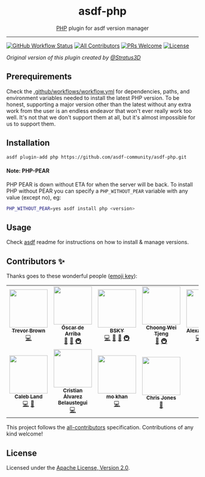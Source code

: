<div align="center">
<h1>asdf-php</h1>
<span><a href="https://www.php.net">PHP</a> plugin for asdf version manager</span>
</div>
<hr />

[![GitHub Workflow Status](https://img.shields.io/github/workflow/status/asdf-community/asdf-php/Main%20workflow?style=flat-square)](https://github.com/asdf-community/asdf-php/actions)
[![All Contributors](https://img.shields.io/badge/all_contributors-10-orange.svg?style=flat-square)](#contributors-)
[![PRs Welcome](https://img.shields.io/badge/PRs-welcome-brightgreen.svg?style=flat-square)](http://makeapullrequest.com)
[![License](https://img.shields.io/github/license/asdf-community/asdf-php?style=flat-square&color=brightgreen)](https://github.com/asdf-community/asdf-php/blob/master/LICENSE)

_Original version of this plugin created by
[@Stratus3D](https://github.com/Stratus3D)_

## Prerequirements

Check the [.github/workflows/workflow.yml](.github/workflows/workflow.yml) for
dependencies, paths, and environment variables needed to install the latest PHP
version. To be honest, supporting a major version other than the latest without
any extra work from the user is an endless endeavor that won't ever really work
too well. It's not that we don't support them at all, but it's almost impossible
for us to support them.

## Installation

```bash
asdf plugin-add php https://github.com/asdf-community/asdf-php.git
```

#### Note: PHP-PEAR

PHP PEAR is down without ETA for when the server will be back. To install PHP
without PEAR you can specify a `PHP_WITHOUT_PEAR` variable with any value
(except no), eg:

```bash
PHP_WITHOUT_PEAR=yes asdf install php <version>
```

## Usage

Check [asdf](https://github.com/asdf-vm/asdf) readme for instructions on how to
install & manage versions.

## Contributors ✨

Thanks goes to these wonderful people
([emoji key](https://allcontributors.org/docs/en/emoji-key)):

<!-- ALL-CONTRIBUTORS-LIST:START - Do not remove or modify this section -->
<!-- prettier-ignore-start -->
<!-- markdownlint-disable -->
<table>
  <tr>
    <td align="center"><a href="https://stratus3d.com/"><img src="https://avatars1.githubusercontent.com/u/1520926?v=4" width="100px;" alt=""/><br /><sub><b>Trevor Brown</b></sub></a><br /><a href="https://github.com/asdf-community/asdf-php/commits?author=Stratus3D" title="Code">💻</a></td>
    <td align="center"><a href="https://oscardearriba.com"><img src="https://avatars3.githubusercontent.com/u/563391?v=4" width="100px;" alt=""/><br /><sub><b>Óscar de Arriba</b></sub></a><br /><a href="https://github.com/asdf-community/asdf-php/commits?author=odarriba" title="Documentation">📖</a> <a href="#maintenance-odarriba" title="Maintenance">🚧</a> <a href="#infra-odarriba" title="Infrastructure (Hosting, Build-Tools, etc)">🚇</a></td>
    <td align="center"><a href="https://bsky.moe"><img src="https://avatars3.githubusercontent.com/u/38746192?v=4" width="100px;" alt=""/><br /><sub><b>BSKY</b></sub></a><br /><a href="https://github.com/asdf-community/asdf-php/commits?author=imbsky" title="Code">💻</a> <a href="https://github.com/asdf-community/asdf-php/commits?author=imbsky" title="Documentation">📖</a> <a href="#maintenance-imbsky" title="Maintenance">🚧</a> <a href="#infra-imbsky" title="Infrastructure (Hosting, Build-Tools, etc)">🚇</a></td>
    <td align="center"><a href="https://www.bixels.nl"><img src="https://avatars1.githubusercontent.com/u/334814?v=4" width="100px;" alt=""/><br /><sub><b>Choong Wei Tjeng</b></sub></a><br /><a href="https://github.com/asdf-community/asdf-php/commits?author=bixelsnl" title="Documentation">📖</a> <a href="#infra-bixelsnl" title="Infrastructure (Hosting, Build-Tools, etc)">🚇</a></td>
    <td align="center"><a href="http://eher.com.br"><img src="https://avatars0.githubusercontent.com/u/398034?v=4" width="100px;" alt=""/><br /><sub><b>Alexandre Eher</b></sub></a><br /><a href="https://github.com/asdf-community/asdf-php/commits?author=EHER" title="Code">💻</a> <a href="https://github.com/asdf-community/asdf-php/commits?author=EHER" title="Documentation">📖</a> <a href="#infra-EHER" title="Infrastructure (Hosting, Build-Tools, etc)">🚇</a></td>
    <td align="center"><a href="http://salzsee.info"><img src="https://avatars0.githubusercontent.com/u/99911?v=4" width="100px;" alt=""/><br /><sub><b>Ben Rexin</b></sub></a><br /><a href="https://github.com/asdf-community/asdf-php/commits?author=salzig" title="Code">💻</a> <a href="https://github.com/asdf-community/asdf-php/commits?author=salzig" title="Documentation">📖</a></td>
    <td align="center"><a href="https://turnintocoders.it"><img src="https://avatars3.githubusercontent.com/u/65402?v=4" width="100px;" alt=""/><br /><sub><b>Matteo Giaccone</b></sub></a><br /><a href="https://github.com/asdf-community/asdf-php/commits?author=matjack1" title="Documentation">📖</a> <a href="#infra-matjack1" title="Infrastructure (Hosting, Build-Tools, etc)">🚇</a></td>
  </tr>
  <tr>
    <td align="center"><a href="http://caleb.fm"><img src="https://avatars1.githubusercontent.com/u/4692?v=4" width="100px;" alt=""/><br /><sub><b>Caleb Land</b></sub></a><br /><a href="https://github.com/asdf-community/asdf-php/commits?author=caleb" title="Code">💻</a> <a href="https://github.com/asdf-community/asdf-php/commits?author=caleb" title="Documentation">📖</a></td>
    <td align="center"><a href="https://medium.com/@belaustegui"><img src="https://avatars3.githubusercontent.com/u/2965623?v=4" width="100px;" alt=""/><br /><sub><b>Cristian Álvarez Belaustegui</b></sub></a><br /><a href="https://github.com/asdf-community/asdf-php/commits?author=crbelaus" title="Code">💻</a></td>
    <td align="center"><a href="https://www.mokhan.ca"><img src="https://avatars1.githubusercontent.com/u/80475?v=4" width="100px;" alt=""/><br /><sub><b>mo khan</b></sub></a><br /><a href="https://github.com/asdf-community/asdf-php/commits?author=mokhan" title="Code">💻</a></td>
    <td align="center"><a href="http://christopherjones.us"><img src="https://avatars0.githubusercontent.com/u/115515?v=4" width="100px;" alt=""/><br /><sub><b>Chris Jones</b></sub></a><br /><a href="https://github.com/asdf-community/asdf-php/commits?author=magikid" title="Documentation">📖</a></td>
  </tr>
</table>

<!-- markdownlint-enable -->
<!-- prettier-ignore-end -->
<!-- ALL-CONTRIBUTORS-LIST:END -->

This project follows the
[all-contributors](https://github.com/all-contributors/all-contributors)
specification. Contributions of any kind welcome!

## License

Licensed under the
[Apache License, Version 2.0](https://www.apache.org/licenses/LICENSE-2.0).
